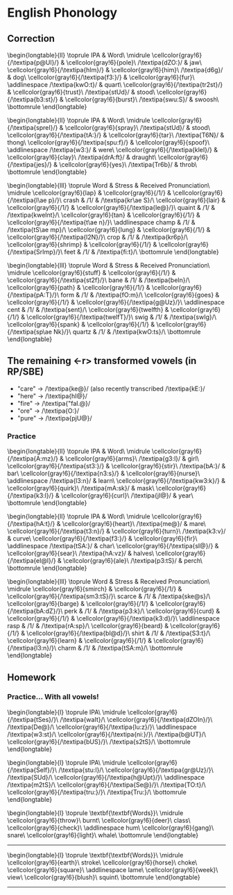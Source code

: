# English Phonology



## Correction


\begin{longtable}{ll}
\toprule
IPA & Word\\
\midrule
\cellcolor{gray!6}{/\textipa{p@Ul}/} & \cellcolor{gray!6}{pole}\\
/\textipa{dZO:}/ & jaw\\
\cellcolor{gray!6}{/\textipa{hIm}/} & \cellcolor{gray!6}{him}\\
/\textipa{d6g}/ & dog\\
\cellcolor{gray!6}{/\textipa{f3:}/} & \cellcolor{gray!6}{fur}\\
\addlinespace
/\textipa{kwO:t}/ & quart\\
\cellcolor{gray!6}{/\textipa{tr2st}/} & \cellcolor{gray!6}{trust}\\
/\textipa{stUd}/ & stood\\
\cellcolor{gray!6}{/\textipa{b3:st}/} & \cellcolor{gray!6}{burst}\\
/\textipa{swu:S}/ & swoosh\\
\bottomrule
\end{longtable}


\begin{longtable}{ll}
\toprule
IPA & Word\\
\midrule
\cellcolor{gray!6}{/\textipa{spreI}/} & \cellcolor{gray!6}{spray}\\
/\textipa{stUd}/ & stood\\
\cellcolor{gray!6}{/\textipa{tA:}/} & \cellcolor{gray!6}{tar}\\
/\textipa{T6N}/ & thong\\
\cellcolor{gray!6}{/\textipa{spu:f}/} & \cellcolor{gray!6}{spoof}\\
\addlinespace
/\textipa{w3:}/ & were\\
\cellcolor{gray!6}{/\textipa{kleI}/} & \cellcolor{gray!6}{clay}\\
/\textipa{drA:ft}/ & draught\\
\cellcolor{gray!6}{/\textipa{jes}/} & \cellcolor{gray!6}{yes}\\
/\textipa{Tr6b}/ & throb\\
\bottomrule
\end{longtable}

\begin{longtable}{lll}
\toprule
Word & Stress & Received Pronunciation\\
\midrule
\cellcolor{gray!6}{lap} & \cellcolor{gray!6}{/1/} & \cellcolor{gray!6}{/\textipa{l\ae p}/}\\
crash & /1/ & /\textipa{kr\ae S}/\\
\cellcolor{gray!6}{lair} & \cellcolor{gray!6}{/1/} & \cellcolor{gray!6}{/\textipa{le@}/}\\
quaint & /1/ & /\textipa{kweInt}/\\
\cellcolor{gray!6}{tan} & \cellcolor{gray!6}{/1/} & \cellcolor{gray!6}{/\textipa{t\ae n}/}\\
\addlinespace
champ & /1/ & /\textipa{tS\ae mp}/\\
\cellcolor{gray!6}{lung} & \cellcolor{gray!6}{/1/} & \cellcolor{gray!6}{/\textipa{l2N}/}\\
crop & /1/ & /\textipa{kr6p}/\\
\cellcolor{gray!6}{shrimp} & \cellcolor{gray!6}{/1/} & \cellcolor{gray!6}{/\textipa{SrImp}/}\\
feet & /1/ & /\textipa{fi:t}/\\
\bottomrule
\end{longtable}


\begin{longtable}{lll}
\toprule
Word & Stress & Received Pronunciation\\
\midrule
\cellcolor{gray!6}{stuff} & \cellcolor{gray!6}{/1/} & \cellcolor{gray!6}{/\textipa{st2f}/}\\
bane & /1/ & /\textipa{beIn}/\\
\cellcolor{gray!6}{path} & \cellcolor{gray!6}{/1/} & \cellcolor{gray!6}{/\textipa{pA:T}/}\\
form & /1/ & /\textipa{fO:m}/\\
\cellcolor{gray!6}{goes} & \cellcolor{gray!6}{/1/} & \cellcolor{gray!6}{/\textipa{g@Uz}/}\\
\addlinespace
cent & /1/ & /\textipa{sent}/\\
\cellcolor{gray!6}{twelfth} & \cellcolor{gray!6}{/1/} & \cellcolor{gray!6}{/\textipa{twelfT}/}\\
swig & /1/ & /\textipa{swIg}/\\
\cellcolor{gray!6}{spank} & \cellcolor{gray!6}{/1/} & \cellcolor{gray!6}{/\textipa{sp\ae Nk}/}\\
quartz & /1/ & /\textipa{kwO:ts}/\\
\bottomrule
\end{longtable}

## The remaining <-r> transformed vowels (in RP/SBE)

* "care"  $\rightarrow$ /\textipa{ke@}/ (also recently transcribed /\textipa{kE:}/
* "here"  $\rightarrow$ /\textipa{hI@}/
* "fire"  $\rightarrow$ /\textipa{"faI.@}/
* "ore"  $\rightarrow$ /\textipa{O:}/
* "pure"  $\rightarrow$ /\textipa{pjU@}/

### Practice


\begin{longtable}{ll}
\toprule
IPA & Word\\
\midrule
\cellcolor{gray!6}{/\textipa{A:mz}/} & \cellcolor{gray!6}{arms}\\
/\textipa{g3:l}/ & girl\\
\cellcolor{gray!6}{/\textipa{st3:}/} & \cellcolor{gray!6}{stir}\\
/\textipa{bA:}/ & bar\\
\cellcolor{gray!6}{/\textipa{n3:s}/} & \cellcolor{gray!6}{nurse}\\
\addlinespace
/\textipa{l3:n}/ & learn\\
\cellcolor{gray!6}{/\textipa{kw3:k}/} & \cellcolor{gray!6}{quirk}\\
/\textipa{mA:sk}/ & mask\\
\cellcolor{gray!6}{/\textipa{k3:l}/} & \cellcolor{gray!6}{curl}\\
/\textipa{jI@}/ & year\\
\bottomrule
\end{longtable}


\begin{longtable}{ll}
\toprule
IPA & Word\\
\midrule
\cellcolor{gray!6}{/\textipa{hA:t}/} & \cellcolor{gray!6}{heart}\\
/\textipa{me@}/ & mare\\
\cellcolor{gray!6}{/\textipa{t3:n}/} & \cellcolor{gray!6}{turn}\\
/\textipa{k3:v}/ & curve\\
\cellcolor{gray!6}{/\textipa{f3:}/} & \cellcolor{gray!6}{fir}\\
\addlinespace
/\textipa{tSA:}/ & char\\
\cellcolor{gray!6}{/\textipa{sI@}/} & \cellcolor{gray!6}{sear}\\
/\textipa{hA:vz}/ & halves\\
\cellcolor{gray!6}{/\textipa{eI@l}/} & \cellcolor{gray!6}{ale}\\
/\textipa{p3:tS}/ & perch\\
\bottomrule
\end{longtable}


\begin{longtable}{lll}
\toprule
Word & Stress & Received Pronunciation\\
\midrule
\cellcolor{gray!6}{smirch} & \cellcolor{gray!6}{/1/} & \cellcolor{gray!6}{/\textipa{sm3:tS}/}\\
scarce & /1/ & /\textipa{ske@s}/\\
\cellcolor{gray!6}{barge} & \cellcolor{gray!6}{/1/} & \cellcolor{gray!6}{/\textipa{bA:dZ}/}\\
perk & /1/ & /\textipa{p3:k}/\\
\cellcolor{gray!6}{curd} & \cellcolor{gray!6}{/1/} & \cellcolor{gray!6}{/\textipa{k3:d}/}\\
\addlinespace
rasp & /1/ & /\textipa{rA:sp}/\\
\cellcolor{gray!6}{beard} & \cellcolor{gray!6}{/1/} & \cellcolor{gray!6}{/\textipa{bI@d}/}\\
shirt & /1/ & /\textipa{S3:t}/\\
\cellcolor{gray!6}{learn} & \cellcolor{gray!6}{/1/} & \cellcolor{gray!6}{/\textipa{l3:n}/}\\
charm & /1/ & /\textipa{tSA:m}/\\
\bottomrule
\end{longtable}

## Homework

### Practice... With all vowels!


\begin{longtable}{l}
\toprule
IPA\\
\midrule
\cellcolor{gray!6}{/\textipa{tSes}/}\\
/\textipa{waIt}/\\
\cellcolor{gray!6}{/\textipa{dZOIn}/}\\
/\textipa{De@}/\\
\cellcolor{gray!6}{/\textipa{lu:z}/}\\
\addlinespace
/\textipa{w3:st}/\\
\cellcolor{gray!6}{/\textipa{ni:}/}\\
/\textipa{b@UT}/\\
\cellcolor{gray!6}{/\textipa{bUS}/}\\
/\textipa{s2tS}/\\
\bottomrule
\end{longtable}


\begin{longtable}{l}
\toprule
IPA\\
\midrule
\cellcolor{gray!6}{/\textipa{Self}/}\\
/\textipa{stu:l}/\\
\cellcolor{gray!6}{/\textipa{gr@Uz}/}\\
/\textipa{SUd}/\\
\cellcolor{gray!6}{/\textipa{h@Upt}/}\\
\addlinespace
/\textipa{m2tS}/\\
\cellcolor{gray!6}{/\textipa{Se@}/}\\
/\textipa{TO:t}/\\
\cellcolor{gray!6}{/\textipa{tru:}/}\\
/\textipa{Tru:}/\\
\bottomrule
\end{longtable}


 
\begin{longtable}{l}
\toprule
\textbf{\textbf{Words}}\\
\midrule
\cellcolor{gray!6}{throw}\\
burnt\\
\cellcolor{gray!6}{deer}\\
class\\
\cellcolor{gray!6}{check}\\
\addlinespace
hum\\
\cellcolor{gray!6}{gang}\\
snare\\
\cellcolor{gray!6}{light}\\
whale\\
\bottomrule
\end{longtable} 

---


 
\begin{longtable}{l}
\toprule
\textbf{\textbf{Words}}\\
\midrule
\cellcolor{gray!6}{earth}\\
stroke\\
\cellcolor{gray!6}{horse}\\
choke\\
\cellcolor{gray!6}{square}\\
\addlinespace
lame\\
\cellcolor{gray!6}{week}\\
view\\
\cellcolor{gray!6}{blush}\\
squint\\
\bottomrule
\end{longtable} 

---
